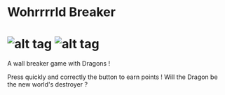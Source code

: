 # Wohrrrrld Breaker
![alt tag](https://github.com/nvareille/Wohrrrrld-Breaker/blob/master/pebble-screenshot_2015-01-25_07-45-09.png)
![alt tag](https://github.com/nvareille/Wohrrrrld-Breaker/blob/master/pebble-screenshot_2015-01-25_06-12-39.png)
========
A wall breaker game with Dragons !

Press quickly and correctly the button to earn points !
Will the Dragon be the new world's destroyer ?